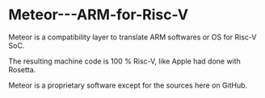 # Meteor---ARM-for-Risc-V
Meteor is a compatibility layer to translate ARM softwares or OS for Risc-V SoC. 

The resulting machine code is 100 % Risc-V, like Apple had done with Rosetta.

Meteor is a proprietary software except for the sources here on GitHub.
